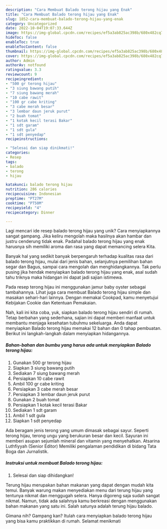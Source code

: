 ```yaml
---
description: "Cara Membuat Balado terong hijau yang Enak"
title: "Cara Membuat Balado terong hijau yang Enak"
slug: 1852-cara-membuat-balado-terong-hijau-yang-enak
category: Uncategorized
date: 2022-10-04T19:07:33.644Z
image: https://img-global.cpcdn.com/recipes/ef5a3ab825ac398b/680x482cq70/balado-terong-hijau-foto-resep-utama.jpg
hideToc: false
enableToc: true
enableTocContent: false
thumbnail: https://img-global.cpcdn.com/recipes/ef5a3ab825ac398b/680x482cq70/balado-terong-hijau-foto-resep-utama.jpg
cover: https://img-global.cpcdn.com/recipes/ef5a3ab825ac398b/680x482cq70/balado-terong-hijau-foto-resep-utama.jpg
author: Admin
authorAv: notfound
ratingvalue: 3.3
reviewcount: 9
recipeingredient:
- "500 gr terong hijau"
- "3 siung bawang putih"
- "7 siung bawang merah"
- "10 cabe rawit"
- "100 gr cabe kriting"
- "3 cabe merah besar"
- "3 lembar daun jeruk purut"
- "2 buah tomat"
- "1 kotak kecil terasi Bakar"
- "1 sdt garam"
- "1 sdt gula"
- "1 sdt penyedap"
recipeinstructions:

- "Selesai dan siap dinikmati!"
categories:
- Resep
tags:
- balado
- terong
- hijau

katakunci: balado terong hijau 
nutrition: 286 calories
recipecuisine: Indonesian
preptime: "PT27M"
cooktime: "PT50M"
recipeyield: "4"
recipecategory: Dinner

---
```





Lagi mencari ide resep balado terong hijau yang unik? Cara menyiapkannya sangat gampang. Jika keliru mengolah maka hasilnya akan hambar dan justru cenderung tidak enak. Padahal balado terong hijau yang enak harusnya sih memiliki aroma dan rasa yang dapat memancing selera Kita.





Banyak hal yang sedikit banyak berpengaruh terhadap kualitas rasa dari balado terong hijau, mulai dari jenis bahan, selanjutnya pemilihan bahan segar dan Bagus, sampai cara mengolah dan menghidangkannya. Tak perlu pusing jika hendak menyiapkan balado terong hijau yang enak,      asal sudah tahu triknya maka hidangan ini dapat jadi sajian istimewa.














Pada resep terong hijau ini menggunakan jamur baby oyster sebagai tambahannya. Lihat juga cara membuat Balado terong hijau simple dan masakan sehari-hari lainnya. Dengan memakai Cookpad, kamu menyetujui Kebijakan Cookie dan Ketentuan Pemakaian.






Nah, kali ini kita coba, yuk, siapkan balado terong hijau sendiri di rumah. Tetap berbahan yang sederhana, sajian ini dapat memberi manfaat untuk membantu menjaga kesehatan tubuhmu sekeluarga. Anda dapat menyiapkan Balado terong hijau memakai 12 bahan dan 0 tahap pembuatan. Berikut ini langkah-langkah dalam menyiapkan hidangannya.

<!--inarticleads1-->

##### Bahan-bahan dan bumbu yang harus ada untuk menyiapkan Balado terong hijau:

1. Gunakan 500 gr terong hijau
1. Siapkan 3 siung bawang putih
1. Sediakan 7 siung bawang merah
1. Persiapkan 10 cabe rawit
1. Ambil 100 gr cabe kriting
1. Persiapkan 3 cabe merah besar
1. Persiapkan 3 lembar daun jeruk purut
1. Gunakan 2 buah tomat
1. Persiapkan 1 kotak kecil terasi Bakar
1. Sediakan 1 sdt garam
1. Ambil 1 sdt gula
1. Siapkan 1 sdt penyedap


Ada beragam jenis terong yang umum dimasak sebagai sayur. Seperti terong hijau, terong ungu yang berukuran besar dan kecil. Sayuran ini memberi asupan sejumlah mineral dan vitamin yang menyehatkan. Atsarina Luthfiyyah (Senior Editor) Memiliki pengalaman pendidikan di bidang Tata Boga dan Jurnalistik. 

<!--inarticleads2-->

##### Instruksi untuk membuat Balado terong hijau:


1. Selesai dan siap dihidangkan!

Terung hijau merupakan bahan makanan yang dapat dengan mudah kita temui. Banyak warung makan menyediakan menu dari terung hijau yang tentunya nikmat dan menggugah selera. Hanya digoreng saja sudah sangat nikmat. Namun, tidak ada salahnya kamu berkreasi dengan menggunakan bahan makanan yang satu ini. Salah satunya adalah terung hijau balado. 

Gimana nih? Gampang kan? Itulah cara menyiapkan balado terong hijau yang bisa kamu praktikkan di rumah. Selamat menikmati
